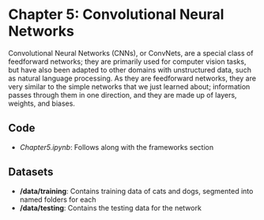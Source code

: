 # Chapter 5: Convolutional Neural Networks

Convolutional Neural Networks (CNNs), or ConvNets, are a special class of feedforward networks; they are primarily used for computer vision tasks, but have also been adapted to other domains with unstructured data, such as natural language processing. As they are feedforward networks, they are very similar to the simple networks that we just learned about; information passes through them in one direction, and they are made up of layers, weights, and biases. 

## Code

- *Chapter5.ipynb*: Follows along with the frameworks section

## Datasets

- **/data/training**: Contains training data of cats and dogs, segmented into named folders for each 
- **/data/testing**: Contains the testing data for the network
